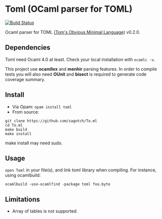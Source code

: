 # Toml (OCaml parser for TOML)

[![Build Status](https://travis-ci.org/mackwic/To.ml.png?branch=master)](https://travis-ci.org/mackwic/To.ml)

Ocaml parser for TOML [(Tom's Obvious Minimal Language)](https://github.com/mojombo/toml) v0.2.0.

## Dependencies

Toml need Ocaml 4.0 at least. Check your local installation with `ocamlc -v`.

This project use **ocamllex** and **menhir** parsing features. In order to
compile tests you will also need **OUnit** and **bisect** is required to 
generate code coverage summary.

## Install

* Via Opam: `opam install toml`
* From source:
```
git clone https://github.com/sagotch/To.ml
cd To.ml
make build
make install
```
make install may need sudo.

## Usage

`open Toml` in your file(s), and link toml library when compiling. For 
instance, using ocamlbuild:
```
ocamlbuild -use-ocamlfind -package toml foo.byte
```

## Limitations

* Array of tables is not supported.
